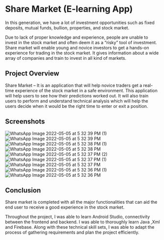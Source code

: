 
# Share Market (E-learning App)

In this generation, we have a lot of investment opportunities such as fixed deposits, mutual
funds, bullion, properties, and stock market.

 Due to lack of proper knowledge and experience,
people are unable to invest in the stock market and often deem it as a “risky” tool of investment.
Share market will enable young and novice investors to get a hands-on experience for trading
in the stock market. It gives information about a wide array of companies and train to invest in all kind of markets.

## Project Overview
 Share Market – It is an application that will help novice traders get a real-time
experience of the stock market in a safe environment. This application will help users to see
how their predictions worked out. It will also train users to perform and understand technical
analysis which will help the users decide when it would be the right time to enter or exit a
position.
## Screenshots


![WhatsApp Image 2022-05-05 at 5 32 39 PM (1)](https://user-images.githubusercontent.com/73883613/166920165-06a8e970-de51-4202-ae0a-df06a3c0cff5.jpeg)
![WhatsApp Image 2022-05-05 at 5 32 39 PM](https://user-images.githubusercontent.com/73883613/166920177-61f890ea-65e3-4964-acb5-d2962c956505.jpeg)
![WhatsApp Image 2022-05-05 at 5 32 38 PM (1)](https://user-images.githubusercontent.com/73883613/166920180-21355b10-9610-4fe8-90ad-8592fb6b886e.jpeg)
![WhatsApp Image 2022-05-05 at 5 32 38 PM](https://user-images.githubusercontent.com/73883613/166920183-b09ee722-f196-48a6-a91f-2bfda74f13f6.jpeg)
![WhatsApp Image 2022-05-05 at 5 32 37 PM (2)](https://user-images.githubusercontent.com/73883613/166920186-7e1b8ccd-3787-4b5b-897b-1b2d671bb99c.jpeg)
![WhatsApp Image 2022-05-05 at 5 32 37 PM (1)](https://user-images.githubusercontent.com/73883613/166920192-635a1067-81e6-4138-bd3b-1e4f406c26b1.jpeg)
![WhatsApp Image 2022-05-05 at 5 32 37 PM](https://user-images.githubusercontent.com/73883613/166920197-dbc41913-58b2-4568-bf2c-006493f5f3b6.jpeg)
![WhatsApp Image 2022-05-05 at 5 32 36 PM (1)](https://user-images.githubusercontent.com/73883613/166920200-a40d6f5d-e15f-40a9-b526-a7013e4e362a.jpeg)
![WhatsApp Image 2022-05-05 at 5 32 36 PM](https://user-images.githubusercontent.com/73883613/166920204-d8f48145-6d05-4a97-831e-81f75b034602.jpeg)


## Conclusion
Share market is completed with all the major functionalities that can aid the end user to receive
a good experience in the stock market.

 Throughout the project, I was able to learn Android
Studio, connectivity between the frontend and backend. I was able to thoroughly learn Java
,Xml and Firebase. Along with these technical skill sets, I was able to adapt the process of
gathering requirements and plan the project efficiently.

